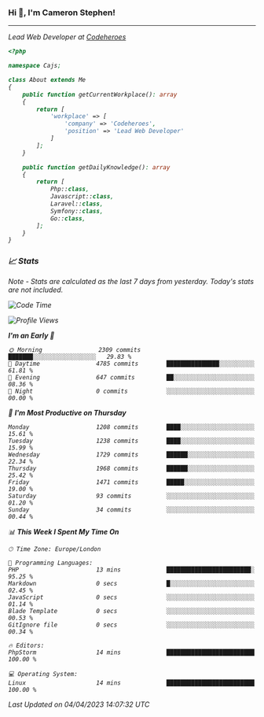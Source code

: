 ### Hi 👋, I'm Cameron Stephen!
<hr>
<p><em>Lead Web Developer at <a href="https://codeheroes.co.uk">Codeheroes</a></p>


```php
<?php

namespace Cajs;

class About extends Me
{
    public function getCurrentWorkplace(): array
    {
        return [
            'workplace' => [
                'company' => 'Codeheroes',
                'position' => 'Lead Web Developer'
            ]
        ];
    }

    public function getDailyKnowledge(): array
    {
        return [
            Php::class,
            Javascript::class,
            Laravel::class,
            Symfony::class,
            Go::class,
        ];
    }
}
```

### 📈 Stats
<p><em>Note - Stats are calculated as the last 7 days from yesterday. Today's stats are not included.</em></p>


<!--START_SECTION:waka-->
![Code Time](http://img.shields.io/badge/Code%20Time-3%2C262%20hrs%2056%20mins-blue)

![Profile Views](http://img.shields.io/badge/Profile%20Views-3-blue)

**I'm an Early 🐤** 

```text
🌞 Morning                2309 commits        ███████░░░░░░░░░░░░░░░░░░   29.83 % 
🌆 Daytime                4785 commits        ███████████████░░░░░░░░░░   61.81 % 
🌃 Evening                647 commits         ██░░░░░░░░░░░░░░░░░░░░░░░   08.36 % 
🌙 Night                  0 commits           ░░░░░░░░░░░░░░░░░░░░░░░░░   00.00 % 
```
📅 **I'm Most Productive on Thursday** 

```text
Monday                   1208 commits        ████░░░░░░░░░░░░░░░░░░░░░   15.61 % 
Tuesday                  1238 commits        ████░░░░░░░░░░░░░░░░░░░░░   15.99 % 
Wednesday                1729 commits        ██████░░░░░░░░░░░░░░░░░░░   22.34 % 
Thursday                 1968 commits        ██████░░░░░░░░░░░░░░░░░░░   25.42 % 
Friday                   1471 commits        █████░░░░░░░░░░░░░░░░░░░░   19.00 % 
Saturday                 93 commits          ░░░░░░░░░░░░░░░░░░░░░░░░░   01.20 % 
Sunday                   34 commits          ░░░░░░░░░░░░░░░░░░░░░░░░░   00.44 % 
```


📊 **This Week I Spent My Time On** 

```text
🕑︎ Time Zone: Europe/London

💬 Programming Languages: 
PHP                      13 mins             ████████████████████████░   95.25 % 
Markdown                 0 secs              █░░░░░░░░░░░░░░░░░░░░░░░░   02.45 % 
JavaScript               0 secs              ░░░░░░░░░░░░░░░░░░░░░░░░░   01.14 % 
Blade Template           0 secs              ░░░░░░░░░░░░░░░░░░░░░░░░░   00.53 % 
GitIgnore file           0 secs              ░░░░░░░░░░░░░░░░░░░░░░░░░   00.34 % 

🔥 Editors: 
PhpStorm                 14 mins             █████████████████████████   100.00 % 

💻 Operating System: 
Linux                    14 mins             █████████████████████████   100.00 % 
```


 Last Updated on 04/04/2023 14:07:32 UTC
<!--END_SECTION:waka-->
